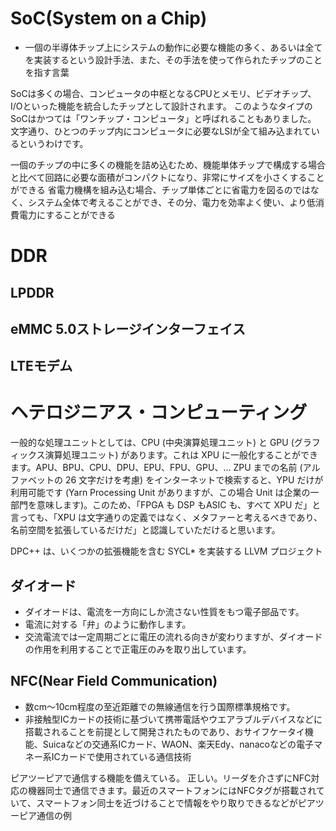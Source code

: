 # SoC(System on a Chip)
- 一個の半導体チップ上にシステムの動作に必要な機能の多く、あるいは全てを実装するという設計手法、また、その手法を使って作られたチップのことを指す言葉

SoCは多くの場合、コンピュータの中枢となるCPUとメモリ、ビデオチップ、I/Oといった機能を統合したチップとして設計されます。
このようなタイプのSoCはかつては「ワンチップ・コンピュータ」と呼ばれることもありました。
文字通り、ひとつのチップ内にコンピュータに必要なLSIが全て組み込まれているというわけです。


一個のチップの中に多くの機能を詰め込むため、機能単体チップで構成する場合と比べて回路に必要な面積がコンパクトになり、非常にサイズを小さくすることができる
省電力機構を組み込む場合、チップ単体ごとに省電力を図るのではなく、システム全体で考えることができ、その分、電力を効率よく使い、より低消費電力にすることができる

# DDR


## LPDDR


## eMMC 5.0ストレージインターフェイス


## LTEモデム



# ヘテロジニアス・コンピューティング


一般的な処理ユニットとしては、CPU (中央演算処理ユニット) と GPU (グラフィックス演算処理ユニット) があります。これは XPU に一般化することができます。APU、BPU、CPU、DPU、EPU、FPU、GPU、… ZPU までの名前 (アルファベットの 26 文字だけを考慮) をインターネットで検索すると、YPU だけが利用可能です (Yarn Processing Unit がありますが、この場合 Unit は企業の一部門を意味します)。このため、「FPGA も DSP もASIC も、すべて XPU だ」と言っても、「XPU は文字通りの定義ではなく、メタファーと考えるべきであり、名前空間を拡張しているだけだ」と認識していただけると思います。



DPC++ は、いくつかの拡張機能を含む SYCL* を実装する LLVM プロジェクト




## ダイオード
- ダイオードは、電流を一方向にしか流さない性質をもつ電子部品です。
- 電流に対する「弁」のように動作します。
- 交流電流では一定周期ごとに電圧の流れる向きが変わりますが、ダイオードの作用を利用することで正電圧のみを取り出しています。





## NFC(Near Field Communication)
- 数cm～10cm程度の至近距離での無線通信を行う国際標準規格です。
- 非接触型ICカードの技術に基づいて携帯電話やウエアラブルデバイスなどに搭載されることを前提として開発されたものであり、おサイフケータイ機能、Suicaなどの交通系ICカード、WAON、楽天Edy、nanacoなどの電子マネー系ICカードで使用されている通信技術

ピアツーピアで通信する機能を備えている。
正しい。リーダを介さずにNFC対応の機器同士で通信できます。最近のスマートフォンにはNFCタグが搭載されていて、スマートフォン同士を近づけることで情報をやり取りできるなどがピアツーピア通信の例